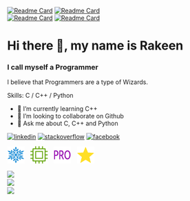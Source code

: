 [![Readme Card](https://github-readme-stats.vercel.app/api/pin/?username=Developer-Rakeen&repo=Hackerrank-Problem-Solving-Solutions&theme=vision-friendly-dark&show_owner=true)](https://github.com/Developer-Rakeen/Hackerrank-Problem-Solving-Solutions)   [![Readme Card](https://github-readme-stats.vercel.app/api/pin/?username=Developer-Rakeen&repo=Space-Invaders&theme=vision-friendly-dark&show_owner=true)](https://github.com/Developer-Rakeen/Space-Invaders)   
[![Readme Card](https://github-readme-stats.vercel.app/api/pin/?username=Developer-Rakeen&repo=Rock-Paper-Scissor&theme=vision-friendly-dark&show_owner=true)](https://github.com/Developer-Rakeen/Rock-Paper-Scissor)    [![Readme Card](https://github-readme-stats.vercel.app/api/pin/?username=Developer-Rakeen&repo=Hackerrank-C-Plus-Plus-Solutions&theme=vision-friendly-dark&show_owner=true)](https://github.com/Developer-Rakeen/Hackerrank-C-Plus-Plus-Solutions)

<!--![2023-05-03](https://user-images.githubusercontent.com/126400943/236114603-d0929e12-07f0-41c6-9c20-0b57ccae6ee0.png)-->

<!--![Programmer](https://media.licdn.com/dms/image/D4E16AQG05L_st6P-kg/profile-displaybackgroundimage-shrink_350_1400/0/1679040091955?e=1687996800&v=beta&t=AKlPnK_TOUaiarGnLWbzOIZUsJ-XFCpAJvoLjiL7xZE)-->

# Hi there 👋, my name is Rakeen
### I call myself a Programmer

I believe that Programmers are a type of Wizards.

Skills: C / C++ / Python

- 🌱 I’m currently learning C++ 
- 👯 I’m looking to collaborate on Github 
- 💬 Ask me about C, C++ and Python 


[<img src='https://cdn.jsdelivr.net/npm/simple-icons@3.0.1/icons/linkedin.svg' alt='linkedin' height='40'>](https://www.linkedin.com/in/https://www.linkedin.com/in/mushfiq-rakeen-02535726a//)       [<img src='https://cdn.jsdelivr.net/npm/simple-icons@3.0.1/icons/stackoverflow.svg' alt='stackoverflow' height='40'>](https://stackoverflow.com/users/16128995/dragon)     [<img src='https://cdn.jsdelivr.net/npm/simple-icons@3.0.1/icons/facebook.svg' alt='facebook' height='40'>](https://www.facebook.com/https://www.facebook.com/rakeen2008?mibextid=ZbWKwL) 

<a href='https://archiveprogram.github.com/'><img src='https://raw.githubusercontent.com/acervenky/animated-github-badges/master/assets/acbadge.gif' width='40' height='40'></a> <a href='https://docs.github.com/en/developers'><img src='https://raw.githubusercontent.com/acervenky/animated-github-badges/master/assets/devbadge.gif' width='40' height='40'></a> <a href='https://github.com/pricing'><img src='https://raw.githubusercontent.com/acervenky/animated-github-badges/master/assets/pro.gif' width='40' height='40'></a> <a href='https://stars.github.com/'><img src='https://raw.githubusercontent.com/acervenky/animated-github-badges/master/assets/starbadge.gif' width='40' height='40'></a> 


<picture>
<source
  srcset="https://github-readme-stats.vercel.app/api/top-langs/?username=Developer-Rakeen&size_weight=0.5&count_weight=0.5&layout=compact&theme=tokyonight"
  media="(prefers-color-scheme: dark)"
/>
<img src="https://github-readme-stats.vercel.app/api/top-langs/?username=Developer-Rakeen&size_weight=0.5&count_weight=0.5&layout=compact&theme=tokyonight" />
</picture>

<br>

<picture>
<source
  srcset="https://github-readme-stats.vercel.app/api?username=Developer-Rakeen&show_icons=true&theme=highcontrast"
  media="(prefers-color-scheme: dark)"
/>
<img src="https://github-readme-stats.vercel.app/api?username=Developer-Rakeen&show_icons=true" />
</picture>

<br>

<picture>
<source
  srcset="https://streak-stats.demolab.com/?user=Developer-Rakeen&theme=bear"
  media="(prefers-color-scheme: dark)"
/>
<img src="https://streak-stats.demolab.com/?user=Developer-Rakeen&theme=bear" />
</picture>
